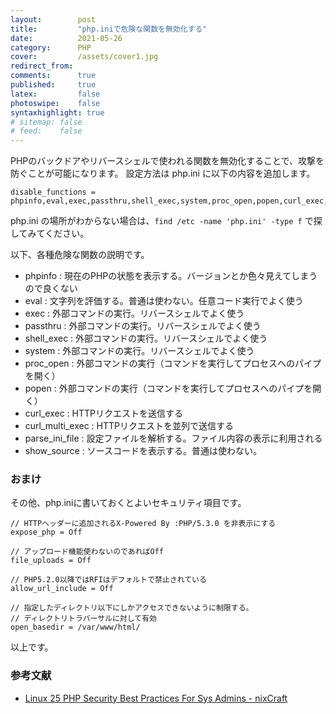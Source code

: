```yaml
---
layout:        post
title:         "php.iniで危険な関数を無効化する"
date:          2021-05-26
category:      PHP
cover:         /assets/cover1.jpg
redirect_from:
comments:      true
published:     true
latex:         false
photoswipe:    false
syntaxhighlight: true
# sitemap: false
# feed:    false
---
```


PHPのバックドアやリバースシェルで使われる関数を無効化することで、攻撃を防ぐことが可能になります。
設定方法は php.ini に以下の内容を追加します。

```
disable_functions = phpinfo,eval,exec,passthru,shell_exec,system,proc_open,popen,curl_exec,curl_multi_exec,parse_ini_file,show_source
```

php.ini の場所がわからない場合は、`find /etc -name 'php.ini' -type f` で探してみてください。

以下、各種危険な関数の説明です。

- phpinfo : 現在のPHPの状態を表示する。バージョンとか色々見えてしまうので良くない
- eval : 文字列を評価する。普通は使わない。任意コード実行でよく使う
- exec : 外部コマンドの実行。リバースシェルでよく使う
- passthru : 外部コマンドの実行。リバースシェルでよく使う
- shell_exec : 外部コマンドの実行。リバースシェルでよく使う
- system : 外部コマンドの実行。リバースシェルでよく使う
- proc_open : 外部コマンドの実行（コマンドを実行してプロセスへのパイプを開く）
- popen : 外部コマンドの実行（コマンドを実行してプロセスへのパイプを開く）
- curl_exec : HTTPリクエストを送信する
- curl_multi_exec : HTTPリクエストを並列で送信する
- parse_ini_file : 設定ファイルを解析する。ファイル内容の表示に利用される
- show_source : ソースコードを表示する。普通は使わない。

### おまけ

その他、php.iniに書いておくとよいセキュリティ項目です。

```
// HTTPヘッダーに追加されるX-Powered By :PHP/5.3.0 を非表示にする
expose_php = Off

// アップロード機能使わないのであればOff
file_uploads = Off

// PHP5.2.0以降ではRFIはデフォルトで禁止されている
allow_url_include = Off

// 指定したディレクトリ以下にしかアクセスできないように制限する。
// ディレクトリトラバーサルに対して有効
open_basedir = /var/www/html/
```

以上です。

### 参考文献
- [Linux 25 PHP Security Best Practices For Sys Admins - nixCraft](https://www.cyberciti.biz/tips/php-security-best-practices-tutorial.html)
